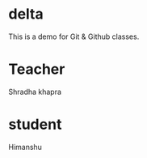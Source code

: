 # delta
This is a demo for Git &amp; Github classes.


# Teacher
Shradha khapra

# student
Himanshu
